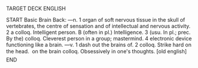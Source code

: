 TARGET DECK
ENGLISH

START
Basic
Brain
Back: —n. 1 organ of soft nervous tissue in the skull of vertebrates, the centre of sensation and of intellectual and nervous activity. 2 a colloq. Intelligent person. B (often in pl.) Intelligence. 3 (usu. In pl.; prec. By the) colloq. Cleverest person in a group; mastermind. 4 electronic device functioning like a brain. —v. 1 dash out the brains of. 2 colloq. Strike hard on the head.  on the brain colloq. Obsessively in one's thoughts. [old english]
END
